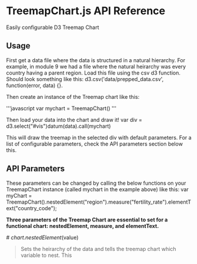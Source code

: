 # TreemapChart.js API Reference

Easily configurable D3 Treemap Chart

## Usage

First get a data file where the data is structured in a natural hierarchy. For example, in module 9 we had a file where the natural heirarchy was every country having a parent region. Load this file using the csv d3 function. Should look something like this: d3.csv('data/prepped_data.csv', function(error, data) {}.

Then create an instance of the Treemap chart like this:

'''javascript
var mychart = TreemapChart()
'''

Then load your data into the chart and draw it!
var div = d3.select("#vis")datum(data).call(mychart) 

This will draw the treemap in the selected div with default parameters. For a list of configurable parameters, check the API parameters section below this.

## API Parameters

These parameters can be changed by calling the below functions on your TreemapChart instance (called mychart in the example above) like this:
var myChart = TreemapChart().nestedElement("region").measure("fertility_rate").elementText("country_code");

**Three parameters of the Treemap Chart are essential to set for a functional chart: nestedElement, measure, and elementText.**

\# *chart.nestedElement*(value)

> Sets the heirarchy of the data and tells the treemap chart which variable to nest. This 